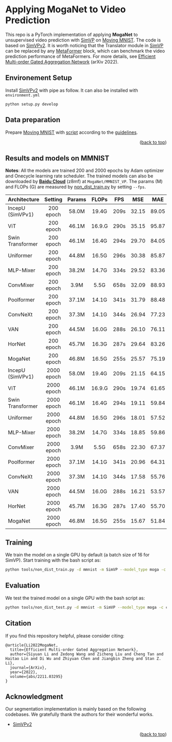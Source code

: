 # Applying MogaNet to Video Prediction

This repo is a PyTorch implementation of applying **MogaNet** to unsupervised video prediction with [SimVP](https://arxiv.org/abs/2206.05099) on [Moving MNIST](http://arxiv.org/abs/1502.04681). The code is based on [SimVPv2](https://github.com/chengtan9907/SimVPv2). It is worth noticing that the Translator module in [SimVP](https://arxiv.org/abs/2206.05099) can be replaced by any [MetaFormer](https://arxiv.org/abs/2111.11418) block, which can benchmark the video prediction performance of MetaFormers.
For more details, see [Efficient Multi-order Gated Aggregation Network](https://arxiv.org/abs/2211.03295) (arXiv 2022).

## Environement Setup

Install [SimVPv2](https://github.com/chengtan9907/SimVPv2) with pipe as follow. It can also be installed with `environment.yml`
```
python setup.py develop
```

## Data preparation

Prepare [Moving MNIST](http://arxiv.org/abs/1502.04681) with [script](tools/prepare_data/download_mmnist.sh) according to the [guidelines](docs/en/get_started.md).

<p align="right">(<a href="#top">back to top</a>)</p>

## Results and models on MMNIST

**Notes**: All the models are trained 200 and 2000 epochs by Adam optimizer and Onecycle learning rate scheduler. The trained models can also be downloaded by [**Baidu Cloud**](https://pan.baidu.com/s/1d5MTTC66gegehmfZvCQRUA?pwd=z8mf) (z8mf) at `MogaNet/MMNIST_VP`. The params (M) and FLOPs (G) are measured by [non_dist_train.py](tools/non_dist_train.py) by setting `--fps`.

| Architecture | Setting | Params | FLOPs | FPS | MSE | MAE | SSIM |
|---|:---:|:---:|:---:|:---:|:---:|:---:|:---:|
| IncepU (SimVPv1) | 200 epoch | 58.0M | 19.4G | 209s | 32.15 | 89.05 | 0.9268 |
| ViT | 200 epoch | 46.1M | 16.9.G | 290s | 35.15 | 95.87 | 0.9139 |
| Swin Transformer | 200 epoch | 46.1M | 16.4G | 294s | 29.70 | 84.05 | 0.9331 |
| Uniformer | 200 epoch | 44.8M | 16.5G | 296s | 30.38 | 85.87 | 0.9308 |
| MLP-Mixer | 200 epoch | 38.2M | 14.7G | 334s | 29.52 | 83.36 | 0.9338 |
| ConvMixer | 200 epoch | 3.9M | 5.5G | 658s | 32.09 | 88.93 | 0.9259 |
| Poolformer | 200 epoch | 37.1M | 14.1G | 341s | 31.79 | 88.48 | 0.9271 |
| ConvNeXt | 200 epoch | 37.3M | 14.1G | 344s | 26.94 | 77.23 | 0.9397 |
| VAN | 200 epoch | 44.5M | 16.0G | 288s | 26.10 | 76.11 | 0.9417 |
| HorNet | 200 epoch | 45.7M | 16.3G | 287s | 29.64 | 83.26 | 0.9331 |
| MogaNet | 200 epoch | 46.8M | 16.5G | 255s | 25.57 | 75.19 | 0.9429 |
| IncepU (SimVPv1) | 2000 epoch | 58.0M | 19.4G | 209s | 21.15 | 64.15 | 0.9536 |
| ViT | 2000 epoch | 46.1M | 16.9.G | 290s | 19.74 | 61.65 | 0.9539 |
| Swin Transformer | 2000 epoch | 46.1M | 16.4G | 294s | 19.11 | 59.84 | 0.9584 |
| Uniformer | 2000 epoch | 44.8M | 16.5G | 296s | 18.01 | 57.52 | 0.9609 |
| MLP-Mixer | 2000 epoch | 38.2M | 14.7G | 334s | 18.85 | 59.86 | 0.9589 |
| ConvMixer | 2000 epoch | 3.9M | 5.5G | 658s | 22.30 | 67.37 | 0.9507 |
| Poolformer | 2000 epoch | 37.1M | 14.1G | 341s | 20.96 | 64.31 | 0.9539 |
| ConvNeXt | 2000 epoch | 37.3M | 14.1G | 344s | 17.58 | 55.76 | 0.9617 |
| VAN | 2000 epoch | 44.5M | 16.0G | 288s | 16.21 | 53.57 | 0.9646 |
| HorNet | 2000 epoch | 45.7M | 16.3G | 287s | 17.40 | 55.70 | 0.9624 |
| MogaNet | 2000 epoch | 46.8M | 16.5G | 255s | 15.67 | 51.84 | 0.9661 |

## Training

We train the model on a single GPU by default (a batch size of 16 for SimVP). Start training with the bash script as:
```bash
python tools/non_dist_train.py -d mmnist -m SimVP --model_type moga -c configs/mmnist/simvp/SimVP_MogaNet.py --lr 1e-3 --ex_name mmnist_simvp_moga
```

## Evaluation

We test the trained model on a single GPU with the bash script as:
```bash
python tools/non_dist_test.py -d mmnist -m SimVP --model_type moga -c configs/mmnist/simvp/SimVP_MogaNet.py --ex_name /path/to/exp_name
```

## Citation

If you find this repository helpful, please consider citing:
```
@article{Li2022MogaNet,
  title={Efficient Multi-order Gated Aggregation Network},
  author={Siyuan Li and Zedong Wang and Zicheng Liu and Cheng Tan and Haitao Lin and Di Wu and Zhiyuan Chen and Jiangbin Zheng and Stan Z. Li},
  journal={ArXiv},
  year={2022},
  volume={abs/2211.03295}
}
```

## Acknowledgment
Our segmentation implementation is mainly based on the following codebases. We gratefully thank the authors for their wonderful works.

- [SimVPv2](https://github.com/chengtan9907/SimVPv2)

<p align="right">(<a href="#top">back to top</a>)</p>
